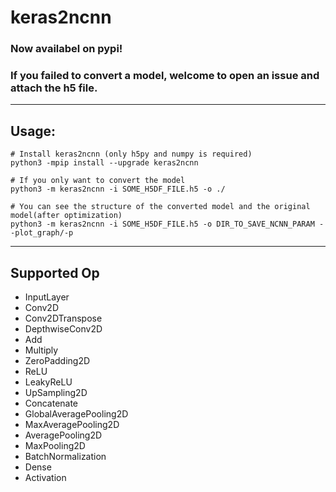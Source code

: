 # keras2ncnn

### Now availabel on pypi!
### If you failed to convert a model, welcome to open an issue and attach the h5 file.

---
## Usage:
```
# Install keras2ncnn (only h5py and numpy is required)
python3 -mpip install --upgrade keras2ncnn

# If you only want to convert the model
python3 -m keras2ncnn -i SOME_H5DF_FILE.h5 -o ./  

# You can see the structure of the converted model and the original model(after optimization)
python3 -m keras2ncnn -i SOME_H5DF_FILE.h5 -o DIR_TO_SAVE_NCNN_PARAM --plot_graph/-p
```
---
## Supported Op
- InputLayer
- Conv2D 
- Conv2DTranspose 
- DepthwiseConv2D
- Add
- Multiply
- ZeroPadding2D
- ReLU
- LeakyReLU
- UpSampling2D
- Concatenate
- GlobalAveragePooling2D
- MaxAveragePooling2D
- AveragePooling2D
- MaxPooling2D
- BatchNormalization
- Dense
- Activation 

